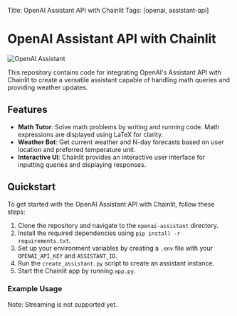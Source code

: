 Title: OpenAI Assistant API with Chainlit
Tags: [openai, assistant-api]

# OpenAI Assistant API with Chainlit

![OpenAI Assistant](https://github.com/Chainlit/cookbook/assets/13104895/8a56c03f-ca04-4d64-b8a7-72498b4e274f)

This repository contains code for integrating OpenAI's Assistant API with Chainlit to create a versatile assistant capable of handling math queries and providing weather updates.

## Features

- **Math Tutor**: Solve math problems by writing and running code. Math expressions are displayed using LaTeX for clarity.
- **Weather Bot**: Get current weather and N-day forecasts based on user location and preferred temperature unit.
- **Interactive UI**: Chainlit provides an interactive user interface for inputting queries and displaying responses.

## Quickstart

To get started with the OpenAI Assistant API with Chainlit, follow these steps:

1. Clone the repository and navigate to the `openai-assistant` directory.
2. Install the required dependencies using `pip install -r requirements.txt`.
3. Set up your environment variables by creating a `.env` file with your `OPENAI_API_KEY` and `ASSISTANT_ID`.
4. Run the `create_assistant.py` script to create an assistant instance.
5. Start the Chainlit app by running `app.py`.

### Example Usage


Note: Streaming is not supported yet.

